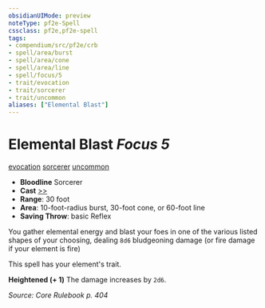```yaml
---
obsidianUIMode: preview
noteType: pf2e-Spell
cssclass: pf2e,pf2e-spell
tags:
- compendium/src/pf2e/crb
- spell/area/burst
- spell/area/cone
- spell/area/line
- spell/focus/5
- trait/evocation
- trait/sorcerer
- trait/uncommon
aliases: ["Elemental Blast"]
---
```

# Elemental Blast *Focus 5*   
[evocation](rules/traits/evocation.md "Evocation School Trait")  [sorcerer](rules/traits/sorcerer.md "Sorcerer Class Trait")  [uncommon](rules/traits/uncommon.md "Uncommon Rarity Trait")  

- **Bloodline** Sorcerer
- **Cast** [>>](rules/core-rulebook/chapter-9-playing-the-game.md#Actions "Two-Action") 
- **Range**: 30 foot
- **Area**: 10-foot-radius burst, 30-foot cone, or 60-foot line
- **Saving Throw**:  basic Reflex

You gather elemental energy and blast your foes in one of the various listed shapes of your choosing, dealing `8d6` bludgeoning damage (or fire damage if your element is fire)

This spell has your element's trait.

**Heightened (+ 1)** The damage increases by `2d6`.

*Source: Core Rulebook p. 404*